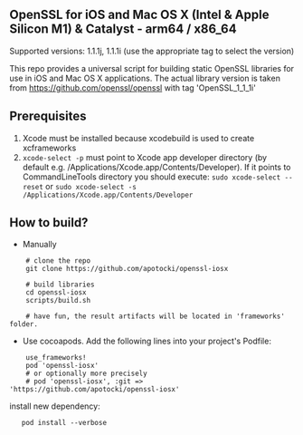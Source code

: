 ## OpenSSL for iOS and Mac OS X (Intel & Apple Silicon M1) & Catalyst - arm64 / x86_64

Supported versions: 1.1.1j, 1.1.1i (use the appropriate tag to select the version)

This repo provides a universal script for building static OpenSSL libraries for use in iOS and Mac OS X applications.
The actual library version is taken from https://github.com/openssl/openssl with tag 'OpenSSL_1_1_1i'

## Prerequisites
  1) Xcode must be installed because xcodebuild is used to create xcframeworks
  2) ```xcode-select -p``` must point to Xcode app developer directory (by default e.g. /Applications/Xcode.app/Contents/Developer). If it points to CommandLineTools directory you should execute:
  ```sudo xcode-select --reset``` or ```sudo xcode-select -s /Applications/Xcode.app/Contents/Developer```
 
## How to build?
 - Manually
```
    # clone the repo
    git clone https://github.com/apotocki/openssl-iosx
    
    # build libraries
    cd openssl-iosx
    scripts/build.sh

    # have fun, the result artifacts will be located in 'frameworks' folder.
```    
 - Use cocoapods. Add the following lines into your project's Podfile:
```
    use_frameworks!
    pod 'openssl-iosx'
    # or optionally more precisely
    # pod 'openssl-iosx', :git => 'https://github.com/apotocki/openssl-iosx'
```    
install new dependency:
```
   pod install --verbose
```    
